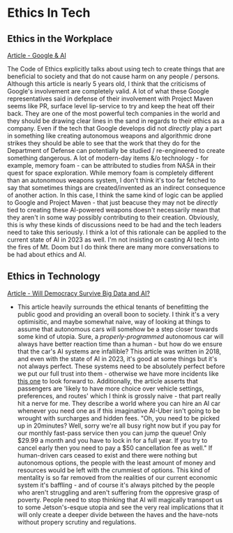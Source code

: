 # Ethics In Tech

## Ethics in the Workplace
[Article - Google & AI](https://gizmodo.com/in-reversal-google-says-its-ai-will-not-be-used-for-we-1826649327)

The Code of Ethics explicitly talks about using tech to create things that are beneficial to society and that do not cause harm on any people / persons. Although this article is nearly 5 years old, I think that the criticisms of Google's involvement are completely valid. A lot of what these Google representatives said in defense of their involvement with Project Maven seems like PR, surface level lip-service to try and keep the heat off their back. They are one of the most powerful tech companies in the world and they should be drawing clear lines in the sand in regards to their ethics as a company. Even if the tech that Google develops did not *directly* play a part in something like creating autonomous weapons and algorithmic drone strikes they should be able to see that the work that they do for the Department of Defense can potentially be studied / re-engineered to create something dangerous. A lot of modern-day items &/o technology - for example, memory foam - can be attributed to studies from NASA in their quest for space exploration. While memory foam is completely different than an autonomous weapons system, I don't think it's too far fetched to say that sometimes things are created/invented as an indirect consequence of another action. In this case, I think the same kind of logic can be applied to Google and Project Maven - that just beacuse they may not be *directly* tied to creating these AI-powered weapons doesn't necessarily mean that they aren't in some way possibly contributing to their creation. Obviously, this is why these kinds of discussions need to be had and the tech leaders need to take this seriously. I think a lot of this rationale can be applied to the current state of AI in 2023 as well. I'm not insisting on casting AI tech into the fires of Mt. Doom but I do think there are many more conversations to be had about ethics and AI.


## Ethics in Technology
[Article - Will Democracy Survive Big Data and AI?](https://www.scientificamerican.com/article/will-democracy-survive-big-data-and-artificial-intelligence/)
- This article heavily surrounds the ethical tenants of benefitting the public good and providing an overall boon to society. I think it's a very optimisitic, and maybe somewhat naive, way of looking at things to assume that autonomous cars will somehow be a step closer towards some kind of utopia. Sure, a *properly-programmed* autonomous car will always have better reaction time than a human - but how do we ensure that the car's AI systems are infallible? This article was written in 2018, and even with the state of AI in 2023, it's good at some things but it's not always perfect. These systems need to be absolutely perfect before we put our full trust into them - otherwise we have more incidents like [this one](https://abc7news.com/tesla-sf-bay-bridge-crash-8-car-self-driving-video/12686428/) to look forward to. Additionally, the article asserts that passengers are 'likely to have more choice over vehicle settings, preferences, and routes' which I think is grossly naive - that part really hit a nerve for me. They describe a world where you can hire an AI car whenever you need one as if this imaginative AI-Uber isn't going to be wrought with surcharges and hidden fees. "Oh, you need to be picked up in 20minutes? Well, sorry we're all busy right now but if you pay for our monthly fast-pass service then you can jump the queue! Only $29.99 a month and you have to lock in for a full year. If you try to cancel early then you need to pay a $50 cancellation fee as well." If human-driven cars ceased to exist and there were nothing but autonomous options, the people with the least amount of money and resources would be left with the crummiest of options. This kind of mentality is so far removed from the realities of our current economic system it's baffling - and of course it's always pitched by the people who aren't struggling and aren't suffering from the oppresive grasp of poverty. People need to stop thinking that AI will magically transport us to some Jetson's-esque utopia and see the very real implications that it will only create a deeper divide between the haves and the have-nots without propery scrutiny and regulations.